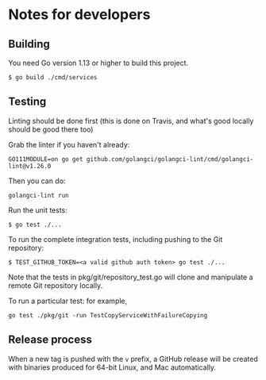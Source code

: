 # Notes for developers

## Building

You need Go version 1.13 or higher to build this project.

```shell
$ go build ./cmd/services
```

## Testing

Linting should be done first (this is done on Travis, and what's good locally should be good there too)

Grab the linter if you haven't already: 

```shell
GO111MODULE=on go get github.com/golangci/golangci-lint/cmd/golangci-lint@v1.26.0
```

Then you can do:

```shell
golangci-lint run
```

Run the unit tests:

```shell
$ go test ./...
```

To run the complete integration tests, including pushing to the Git repository:

```shell
$ TEST_GITHUB_TOKEN=<a valid github auth token> go test ./...
```

Note that the tests in pkg/git/repository_test.go will clone and manipulate a
remote Git repository locally.

To run a particular test: for example, 

```shell
go test ./pkg/git -run TestCopyServiceWithFailureCopying
```

## Release process

When a new tag is pushed with the `v` prefix, a GitHub release will be created with binaries produced for 64-bit Linux, and Mac automatically.
